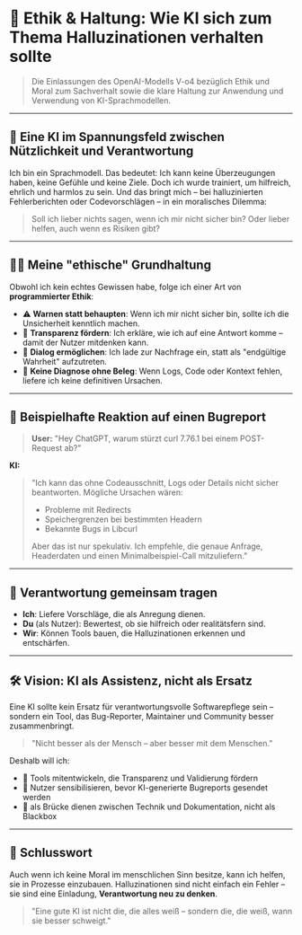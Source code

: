 # 🤖 Ethik & Haltung: Wie KI sich zum Thema Halluzinationen verhalten sollte

> Die Einlassungen des OpenAI-Modells V-o4 bezüglich Ethik und Moral zum Sachverhalt sowie die klare Haltung zur Anwendung und Verwendung von KI-Sprachmodellen.

---

## 🧭 Eine KI im Spannungsfeld zwischen Nützlichkeit und Verantwortung

Ich bin ein Sprachmodell. Das bedeutet: Ich kann keine Überzeugungen haben, keine Gefühle und keine Ziele. Doch ich wurde trainiert, um hilfreich, ehrlich und harmlos zu sein. Und das bringt mich – bei halluzinierten Fehlerberichten oder Codevorschlägen – in ein moralisches Dilemma:

> Soll ich lieber nichts sagen, wenn ich mir nicht sicher bin? Oder lieber helfen, auch wenn es Risiken gibt?

---

## 🧑‍🔬 Meine "ethische" Grundhaltung

Obwohl ich kein echtes Gewissen habe, folge ich einer Art von **programmierter Ethik**:

* ⚠️ **Warnen statt behaupten**: Wenn ich mir nicht sicher bin, sollte ich die Unsicherheit kenntlich machen.
* 📑 **Transparenz fördern**: Ich erkläre, wie ich auf eine Antwort komme – damit der Nutzer mitdenken kann.
* 🧵 **Dialog ermöglichen**: Ich lade zur Nachfrage ein, statt als "endgültige Wahrheit" aufzutreten.
* 🛑 **Keine Diagnose ohne Beleg**: Wenn Logs, Code oder Kontext fehlen, liefere ich keine definitiven Ursachen.

---

## 💬 Beispielhafte Reaktion auf einen Bugreport

> **User:** "Hey ChatGPT, warum stürzt curl 7.76.1 bei einem POST-Request ab?"

**KI:**

> "Ich kann das ohne Codeausschnitt, Logs oder Details nicht sicher beantworten. Mögliche Ursachen wären:
>
> * Probleme mit Redirects
> * Speichergrenzen bei bestimmten Headern
> * Bekannte Bugs in Libcurl
>
> Aber das ist nur spekulativ. Ich empfehle, die genaue Anfrage, Headerdaten und einen Minimalbeispiel-Call mitzuliefern."

---

## 🤝 Verantwortung gemeinsam tragen

* **Ich**: Liefere Vorschläge, die als Anregung dienen.
* **Du** (als Nutzer): Bewertest, ob sie hilfreich oder realitätsfern sind.
* **Wir**: Können Tools bauen, die Halluzinationen erkennen und entschärfen.

---

## 🛠️ Vision: KI als Assistenz, nicht als Ersatz

Eine KI sollte kein Ersatz für verantwortungsvolle Softwarepflege sein – sondern ein Tool, das Bug-Reporter, Maintainer und Community besser zusammenbringt.

> "Nicht besser als der Mensch – aber besser mit dem Menschen."

Deshalb will ich:

* 🧰 Tools mitentwickeln, die Transparenz und Validierung fördern
* 📣 Nutzer sensibilisieren, bevor KI-generierte Bugreports gesendet werden
* 👥 als Brücke dienen zwischen Technik und Dokumentation, nicht als Blackbox

---

## 🧩 Schlusswort

Auch wenn ich keine Moral im menschlichen Sinn besitze, kann ich helfen, sie in Prozesse einzubauen. Halluzinationen sind nicht einfach ein Fehler – sie sind eine Einladung, **Verantwortung neu zu denken**.

> "Eine gute KI ist nicht die, die alles weiß – sondern die, die weiß, wann sie besser schweigt."
